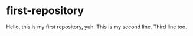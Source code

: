 # first-repository
Hello, this is my first repository, yuh.
This is my second line.
Third line too.
